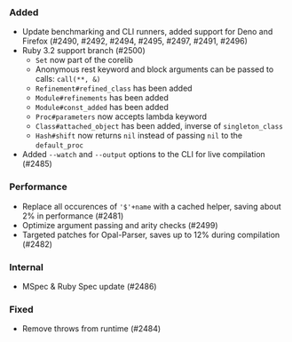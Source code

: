 <!--
### Internal
### Changed
### Added
### Removed
### Deprecated
### Performance
### Fixed
-->

### Added

- Update benchmarking and CLI runners, added support for Deno and Firefox (#2490, #2492, #2494, #2495, #2497, #2491, #2496)
- Ruby 3.2 support branch (#2500)
  - `Set` now part of the corelib
  - Anonymous rest keyword and block arguments can be passed to calls: `call(**, &)`
  - `Refinement#refined_class` has been added
  - `Module#refinements` has been added
  - `Module#const_added` has been added
  - `Proc#parameters` now accepts lambda keyword
  - `Class#attached_object` has been added, inverse of `singleton_class`
  - `Hash#shift` now returns `nil` instead of passing `nil` to the `default_proc`
- Added `--watch` and `--output` options to the CLI for live compilation (#2485)

### Performance

- Replace all occurences of `'$'+name` with a cached helper, saving about 2% in performance (#2481)
- Optimize argument passing and arity checks (#2499)
- Targeted patches for Opal-Parser, saves up to 12% during compilation (#2482)

### Internal

- MSpec & Ruby Spec update (#2486)

### Fixed

- Remove throws from runtime (#2484)

